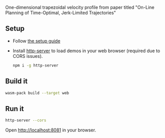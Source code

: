 One-dimensional trapezoidal velocity profile from paper titled "On-Line Planning of Time-Optimal, Jerk-Limited Trajectories"

## Setup

- Follow [the setup guide](https://rustwasm.github.io/docs/book/game-of-life/setup.html)

- Install [http-server](https://www.npmjs.com/package/http-server) to load demos in your web browser (required due to CORS issues).

  ```bash
  npm i -g http-server
  ```

## Build it

```bash
wasm-pack build --target web
```

## Run it

```bash
http-server --cors
```

Open <http://localhost:8081> in your browser.
